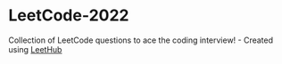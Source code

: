 # LeetCode-2022
Collection of LeetCode questions to ace the coding interview! - Created using [LeetHub](https://github.com/QasimWani/LeetHub)
